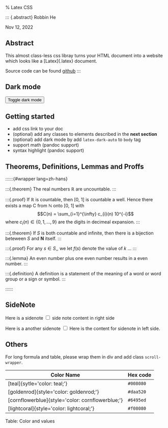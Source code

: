 % Latex CSS

::: {.abstract}
Robbin He

Nov 12, 2022

## Abstract
This almost class-less css libray turns your HTML document into a website which looks like a [Latex]{.latex} document.

Source code can be found [github](https://github.com/vincentdoerig/latex-css)
:::

## Dark mode

<button id="dark-mode-toggle">Toggle dark mode</button>

<script>
document
  .querySelector("#dark-mode-toggle")
  .addEventListener('click', () => {
     document.body.classList.toggle("latex-dark");
  });
</script>

## Getting started

- add css link to your doc
- (optional) add any classes to elements described in the **next section**
- (optional) add dark mode by add `latex-dark-auto` to `body` tag
- support math (pandoc support)
- syntax highlight (pandoc support)

## Theorems, Definitions, Lemmas and Proffs

::::::{#wrapper lang=zh-hans}

:::{.theorem}
The real numbers $\mathbb{R}$ are uncountable.
:::

:::{.proof}
If $\mathbb{R}$ is countable, then [0, 1] is countable a well. Hence there exists a map C from $\mathbb{N}$ onto [0, 1] with $$C(n) = \sum_{i=1}^{\infty} c_{i}(n) 10^{-i}$$ where $c_{i}(n)\in\{0,1, \ldots, 9\}$ are the digits in decimeal expansion.
:::

:::{.theorem}
If $S$ is both countable and infinite, then there is a bijection beteween $S$ and $\boldsymbol{N}$ itself.
:::

:::{.proof}
For any $s \in S,$, we let $f(s)$ denote the value of $k$ ...
:::

:::{.lemma}
An even number plus one even number results in a even number.
:::

:::{.definition}
A definition is a statement of the meaning of a word or word group or a sign or symbol.
:::

::::::

## SideNote

Here is a sidenote
<label for="sn-1" class="sidenote-toggle sidenote-number"></label>
<input type="checkbox" id="sn-1" class="sidenote-toggle" />
<span class="sidenote">side note content in right side</span>

Here is a another sidenote
<label for="sn-2" class="sidenote-toggle sidenote-number"></label>
<input type="checkbox" id="sn-2" class="sidenote-toggle" />
<span class="sidenote left">Here is the content for sidenote in left side.</span>

## Others

For long formula and table, please wrap them in div and add class `scroll-wrapper`.

Color Name      |Hex code
----------------|--------------------------------------------
[teal]{sytle='color: teal;'} | `#008080`
[goldenrod]{style='color: goldenrod;'} | `#daa520`
[cornflowerblue]{style='color: cornflowerblue;'} | `#6495ed`
[lightcoral]{style='color: lightcoral;'} | `#f08080`

Table: Color and values
